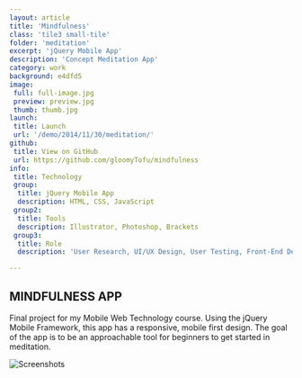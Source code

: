 ```yaml
---
layout: article
title: 'Mindfulness'
class: 'tile3 small-tile'
folder: 'meditation'
excerpt: 'jQuery Mobile App'
description: 'Concept Meditation App'
category: work
background: e4dfd5
image:
 full: full-image.jpg
 preview: preview.jpg
 thumb: thumb.jpg
launch: 
 title: Launch
 url: '/demo/2014/11/30/meditation/'
github: 
 title: View on GitHub
 url: https://github.com/gloomyTofu/mindfulness
info:
 title: Technology
 group: 
  title: jQuery Mobile App
  description: HTML, CSS, JavaScript
 group2: 
  title: Tools
  description: Illustrator, Photoshop, Brackets
 group3: 
  title: Role
  description: 'User Research, UI/UX Design, User Testing, Front-End Development'

---
```


## MINDFULNESS APP

Final project for my Mobile Web Technology course. Using the jQuery Mobile Framework, this app has a responsive, mobile first design. The  goal of the app is to be an approachable tool for beginners to get started in meditation.

<div class="screenshot-container">
	<img src="/assets/images/work/{{page.folder}}/preview.jpg" srcset="/assets/images/work/{{page.folder}}/preview.jpg, /assets/images/work/{{page.folder}}/preview@2x.jpg" alt="Screenshots" />
</div>